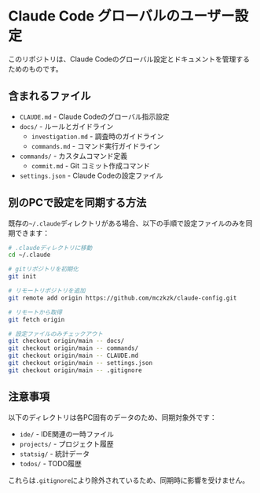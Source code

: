 # Claude Code グローバルのユーザー設定

このリポジトリは、Claude Codeのグローバル設定とドキュメントを管理するためのものです。

## 含まれるファイル

- `CLAUDE.md` - Claude Codeのグローバル指示設定
- `docs/` - ルールとガイドライン
  - `investigation.md` - 調査時のガイドライン
  - `commands.md` - コマンド実行ガイドライン
- `commands/` - カスタムコマンド定義
  - `commit.md` - Git コミット作成コマンド
- `settings.json` - Claude Codeの設定ファイル

## 別のPCで設定を同期する方法

既存の`~/.claude`ディレクトリがある場合、以下の手順で設定ファイルのみを同期できます：

```bash
# .claudeディレクトリに移動
cd ~/.claude

# gitリポジトリを初期化
git init

# リモートリポジトリを追加
git remote add origin https://github.com/mczkzk/claude-config.git

# リモートから取得
git fetch origin

# 設定ファイルのみチェックアウト
git checkout origin/main -- docs/
git checkout origin/main -- commands/
git checkout origin/main -- CLAUDE.md
git checkout origin/main -- settings.json
git checkout origin/main -- .gitignore
```

## 注意事項

以下のディレクトリは各PC固有のデータのため、同期対象外です：
- `ide/` - IDE関連の一時ファイル
- `projects/` - プロジェクト履歴
- `statsig/` - 統計データ
- `todos/` - TODO履歴

これらは`.gitignore`により除外されているため、同期時に影響を受けません。